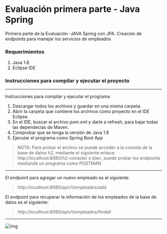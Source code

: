 # Evaluación primera parte - Java Spring
Primera parte de la Evaluación -JAVA Spring con JPA. Creación de endpoints para manejar los servicios de empleados

### Requerimientos

1. Java 1.8
2. Eclipse IDE

### Instrucciones para compilar y ejecutar el proyecto
***
Instrucciones para compilar y ejecutar el programa
1. Descargar todos los archivos y guardar en una misma carpeta.
2. Abrir la carpeta que contiene los archivos como proyecto en el IDE Eclipse.
3. En el IDE, buscar el archivo pom.xml y darle a refresh, para bajar todas las dependecias de Maven.
4. Comprobar que se tenga la versión de Java 1.8
5. Ejecutar el programa como Spring Boot App

>NOTA: Para probar el archivo se puede acceder a la consola de la base de datos h2, mediante el siguiente enlace: http://localhost:8080/h2-console/
o bien, puede probar los endpoints mediande un programa como POSTMAN

***
El endpoint para agregar un nuevo empleado es el siguiente:
> http://localhost:8080/apiv1/empleados/add

El endpoint para recuperar la información de los empleados de la base de datos es el siguiente:
> http://localhost:8080/apiv1/empleados/findall

***
![img](https://imgur.com/a/JAbhGAy)
